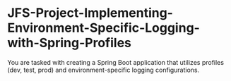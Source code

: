 # JFS-Project-Implementing-Environment-Specific-Logging-with-Spring-Profiles
You are tasked with creating a Spring Boot application that utilizes profiles (dev, test, prod) and environment-specific logging configurations. 
